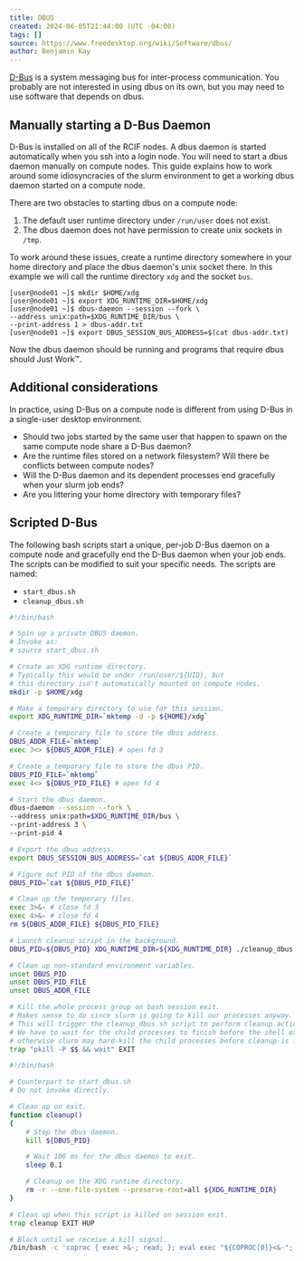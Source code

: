 ```yaml
---
title: DBUS
created: 2024-06-05T21:44:00 (UTC -04:00)
tags: []
source: https://www.freedesktop.org/wiki/Software/dbus/
author: Benjamin Kay
---
```


[D-Bus](https://www.freedesktop.org/wiki/Software/dbus/) is a system messaging bus for inter-process communication. You probably are not interested in using dbus on its own, but you may need to use software that depends on dbus.

## Manually starting a D-Bus Daemon

D-Bus is installed on all of the RCIF nodes. A dbus daemon is started automatically when you ssh into a login node. You will need to start a dbus daemon manually on compute nodes. This guide explains how to work around some idiosyncracies of the slurm environment to get a working dbus daemon started on a compute node.

There are two obstacles to starting dbus on a compute node:

1. The default user runtime directory under `/run/user` does not exist.
2. The dbus daemon does not have permission to create unix sockets in `/tmp`.

To work around these issues, create a runtime directory somewhere in your home directory and place the dbus daemon's unix socket there. In this example we will call the runtime directory `xdg` and the socket `bus`.

```
[user@node01 ~]$ mkdir $HOME/xdg
[user@node01 ~]$ export XDG_RUNTIME_DIR=$HOME/xdg
[user@node01 ~]$ dbus-daemon --session --fork \
--address unix:path=$XDG_RUNTIME_DIR/bus \
--print-address 1 > dbus-addr.txt
[user@node01 ~]$ export DBUS_SESSION_BUS_ADDRESS=$(cat dbus-addr.txt)
```

Now the dbus daemon should be running and programs that require dbus should Just Work:tm:.

## Additional considerations

In practice, using D-Bus on a compute node is different from using D-Bus in a single-user desktop environment.

- Should two jobs started by the same user that happen to spawn on the same compute node share a D-Bus daemon?
- Are the runtime files stored on a network filesystem? Will there be conflicts between compute nodes?
- Will the D-Bus daemon and its dependent processes end gracefully when your slurm job ends?
- Are you littering your home directory with temporary files?

## Scripted D-Bus

The following bash scripts start a unique, per-job D-Bus daemon on a compute node and gracefully end the D-Bus daemon when your job ends. The scripts can be modified to suit your specific needs. The scripts are named:

- `start_dbus.sh`
- `cleanup_dbus.sh`

```bash
#!/bin/bash

# Spin up a private DBUS daemon.
# Invoke as:
# source start_dbus.sh

# Create an XDG runtime directory.
# Typically this would be under /run/user/${UID}, but
# this directory isn't automatically mounted on compute nodes.
mkdir -p $HOME/xdg

# Make a temporary directory to use for this session.
export XDG_RUNTIME_DIR=`mktemp -d -p ${HOME}/xdg`

# Create a temporary file to store the dbus address.
DBUS_ADDR_FILE=`mktemp`
exec 3<> ${DBUS_ADDR_FILE} # open fd 3

# Create a temporary file to store the dbus PID.
DBUS_PID_FILE=`mktemp`
exec 4<> ${DBUS_PID_FILE} # open fd 4

# Start the dbus daemon.
dbus-daemon --session --fork \
--address unix:path=$XDG_RUNTIME_DIR/bus \
--print-address 3 \
--print-pid 4

# Export the dbus address.
export DBUS_SESSION_BUS_ADDRESS=`cat ${DBUS_ADDR_FILE}`

# Figure out PID of the dbus daemon.
DBUS_PID=`cat ${DBUS_PID_FILE}`

# Clean up the temporary files.
exec 3>&- # close fd 3
exec 4>&- # close fd 4
rm ${DBUS_ADDR_FILE} ${DBUS_PID_FILE}

# Launch cleanup script in the background.
DBUS_PID=${DBUS_PID} XDG_RUNTIME_DIR=${XDG_RUNTIME_DIR} ./cleanup_dbus.sh&

# Clean up non-standard environment variables.
unset DBUS_PID
unset DBUS_PID_FILE
unset DBUS_ADDR_FILE

# Kill the whole process group on bash session exit.
# Makes sense to do since slurm is going to kill our processes anyway.
# This will trigger the cleanup_dbus.sh script to perform cleanup actions.
# We have to wait for the child processes to finish before the shell exits,
# otherwise slurm may hard-kill the child processes before cleanup is finished.
trap "pkill -P $$ && wait" EXIT
```

```bash
#!/bin/bash

# Counterpart to start_dbus.sh
# Do not invoke directly.

# Clean up on exit.
function cleanup()
{
    # Stop the dbus daemon.
    kill ${DBUS_PID}

    # Wait 100 ms for the dbus daemon to exit.
    sleep 0.1

    # Cleanup on the XDG runtime directory.
    rm -r --one-file-system --preserve-root=all ${XDG_RUNTIME_DIR}
}

# Clean up when this script is killed on session exit.
trap cleanup EXIT HUP

# Block until we receive a kill signal.
/bin/bash -c 'coproc { exec >&-; read; }; eval exec "${COPROC[0]}<&-"; wait'
```
